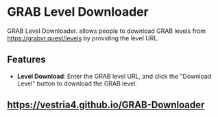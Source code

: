 # GRAB Level Downloader

GRAB Level Downloader. allows people to download GRAB levels from https://grabvr.quest/levels by providing the level URL.

## Features

- **Level Download**: Enter the GRAB level URL, and click the "Download Level" button to download the GRAB level.

## https://vestria4.github.io/GRAB-Downloader
